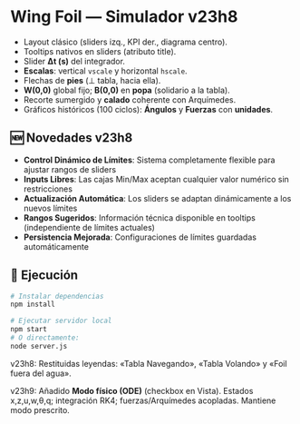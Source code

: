 # Wing Foil — Simulador v23h8
- Layout clásico (sliders izq., KPI der., diagrama centro).
- Tooltips nativos en sliders (atributo title).
- Slider **Δt (s)** del integrador.
- **Escalas**: vertical `vscale` y horizontal `hscale`.
- Flechas de **pies** (⊥ tabla, hacia ella).
- **W(0,0)** global fijo; **B(0,0)** en **popa** (solidario a la tabla).
- Recorte sumergido y **calado** coherente con Arquímedes.
- Gráficos históricos (100 ciclos): **Ángulos** y **Fuerzas** con **unidades**.

## 🆕 **Novedades v23h8**
- **Control Dinámico de Límites**: Sistema completamente flexible para ajustar rangos de sliders
- **Inputs Libres**: Las cajas Min/Max aceptan cualquier valor numérico sin restricciones
- **Actualización Automática**: Los sliders se adaptan dinámicamente a los nuevos límites
- **Rangos Sugeridos**: Información técnica disponible en tooltips (independiente de límites actuales)
- **Persistencia Mejorada**: Configuraciones de límites guardadas automáticamente

## 🚀 **Ejecución**
```bash
# Instalar dependencias
npm install

# Ejecutar servidor local
npm start
# O directamente:
node server.js
```

v23h8: Restituidas leyendas: «Tabla Navegando», «Tabla Volando» y «Foil fuera del agua».

v23h9: Añadido **Modo físico (ODE)** (checkbox en Vista). Estados x,z,u,w,θ,q; integración RK4; fuerzas/Arquímedes acopladas. Mantiene modo prescrito.
